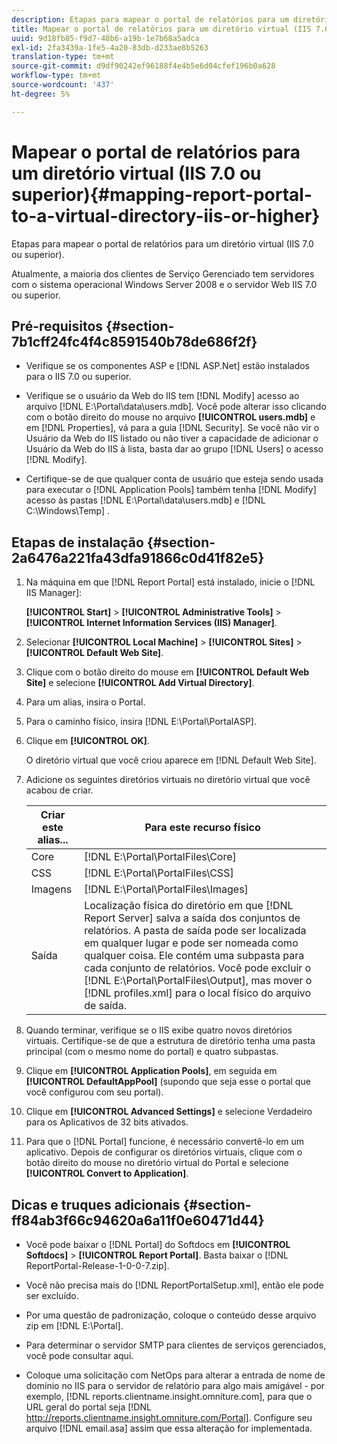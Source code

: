 ```yaml
---
description: Etapas para mapear o portal de relatórios para um diretório virtual (IIS 7.0 ou superior).
title: Mapear o portal de relatórios para um diretório virtual (IIS 7.0 ou superior)
uuid: 9d18fb85-f9d7-48b6-a19b-1e7b68a5adca
exl-id: 2fa3439a-1fe5-4a20-83db-d233ae8b5263
translation-type: tm+mt
source-git-commit: d9df90242ef96188f4e4b5e6d04cfef196b0a628
workflow-type: tm+mt
source-wordcount: '437'
ht-degree: 5%

---
```


# Mapear o portal de relatórios para um diretório virtual (IIS 7.0 ou superior){#mapping-report-portal-to-a-virtual-directory-iis-or-higher}

Etapas para mapear o portal de relatórios para um diretório virtual (IIS 7.0 ou superior).

Atualmente, a maioria dos clientes de Serviço Gerenciado tem servidores com o sistema operacional Windows Server 2008 e o servidor Web IIS 7.0 ou superior.

## Pré-requisitos {#section-7b1cff24fc4f4c8591540b78de686f2f}

* Verifique se os componentes ASP e [!DNL ASP.Net] estão instalados para o IIS 7.0 ou superior.
* Verifique se o usuário da Web do IIS tem [!DNL Modify] acesso ao arquivo [!DNL E:\Portal\data\users.mdb]. Você pode alterar isso clicando com o botão direito do mouse no arquivo **[!UICONTROL users.mdb]** e em [!DNL Properties], vá para a guia [!DNL Security]. Se você não vir o Usuário da Web do IIS listado ou não tiver a capacidade de adicionar o Usuário da Web do IIS à lista, basta dar ao grupo [!DNL Users] o acesso [!DNL Modify].

* Certifique-se de que qualquer conta de usuário que esteja sendo usada para executar o [!DNL Application Pools] também tenha [!DNL Modify] acesso às pastas [!DNL E:\Portal\data\users.mdb] e  [!DNL C:\Windows\Temp\] .

## Etapas de instalação {#section-2a6476a221fa43dfa91866c0d41f82e5}

1. Na máquina em que [!DNL Report Portal] está instalado, inicie o [!DNL IIS Manager]:

   **[!UICONTROL Start]** > **[!UICONTROL Administrative Tools]** > **[!UICONTROL Internet Information Services (IIS) Manager]**.

1. Selecionar **[!UICONTROL Local Machine]** > **[!UICONTROL Sites]** > **[!UICONTROL Default Web Site]**.

1. Clique com o botão direito do mouse em **[!UICONTROL Default Web Site]** e selecione **[!UICONTROL Add Virtual Directory]**.

1. Para um alias, insira o Portal.
1. Para o caminho físico, insira [!DNL E:\Portal\PortalASP].
1. Clique em **[!UICONTROL OK]**.

   O diretório virtual que você criou aparece em [!DNL Default Web Site].

1. Adicione os seguintes diretórios virtuais no diretório virtual que você acabou de criar.

   | Criar este alias... | Para este recurso físico |
   |---|---|
   | Core | [!DNL E:\Portal\PortalFiles\Core] |
   | CSS | [!DNL E:\Portal\PortalFiles\CSS] |
   | Imagens | [!DNL E:\Portal\PortalFiles\Images] |
   | Saída | Localização física do diretório em que [!DNL Report Server] salva a saída dos conjuntos de relatórios. A pasta de saída pode ser localizada em qualquer lugar e pode ser nomeada como qualquer coisa. Ele contém uma subpasta para cada conjunto de relatórios. Você pode excluir o [!DNL E:\Portal\PortalFiles\Output], mas mover o [!DNL profiles.xml] para o local físico do arquivo de saída. |

1. Quando terminar, verifique se o IIS exibe quatro novos diretórios virtuais. Certifique-se de que a estrutura de diretório tenha uma pasta principal (com o mesmo nome do portal) e quatro subpastas.
1. Clique em **[!UICONTROL Application Pools]**, em seguida em **[!UICONTROL DefaultAppPool]** (supondo que seja esse o portal que você configurou com seu portal).

1. Clique em **[!UICONTROL Advanced Settings]** e selecione Verdadeiro para os Aplicativos de 32 bits ativados.
1. Para que o [!DNL Portal] funcione, é necessário convertê-lo em um aplicativo. Depois de configurar os diretórios virtuais, clique com o botão direito do mouse no diretório virtual do Portal e selecione **[!UICONTROL Convert to Application]**.

## Dicas e truques adicionais {#section-ff84ab3f66c94620a6a11f0e60471d44}

* Você pode baixar o [!DNL Portal] do Softdocs em **[!UICONTROL Softdocs]** > **[!UICONTROL Report Portal]**. Basta baixar o [!DNL ReportPortal-Release-1-0-0-7.zip].

* Você não precisa mais do [!DNL ReportPortalSetup.xml], então ele pode ser excluído.
* Por uma questão de padronização, coloque o conteúdo desse arquivo zip em [!DNL E:\Portal].
* Para determinar o servidor SMTP para clientes de serviços gerenciados, você pode consultar aqui.
* Coloque uma solicitação com NetOps para alterar a entrada de nome de domínio no IIS para o servidor de relatório para algo mais amigável - por exemplo, [!DNL reports.clientname.insight.omniture.com], para que o URL geral do portal seja [!DNL http://reports.clientname.insight.omniture.com/Portal]. Configure seu arquivo [!DNL email.asa] assim que essa alteração for implementada.
